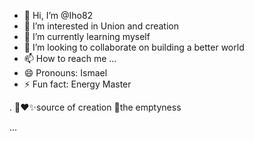 
- 👋 Hi, I’m @Iho82
- 👀 I’m interested in Union and creation
- 🌱 I’m currently learning myself 
- 💞️ I’m looking to collaborate on building a better world
- 📫 How to reach me ...
- 😄 Pronouns: Ismael 
- ⚡ Fun fact: Energy Master

<!---
Iho82/Iho82 is a ✨ special ✨ repository because its `README.md` (this file) appears on your GitHub profile.
You can click the Preview link to take a look at your changes.
--->.  🌟❤️✨source of creation 🫙the emptyness
...